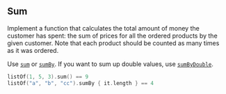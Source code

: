 ## Sum

Implement a function that calculates the total amount of money the customer has spent:
the sum of prices for all the ordered products by the given customer. 
Note that each product should be counted as many times as it was ordered.

Use
[`sum`](https://kotlinlang.org/api/latest/jvm/stdlib/kotlin.collections/kotlin.-iterable/sum.html) or
[`sumBy`](https://kotlinlang.org/api/latest/jvm/stdlib/kotlin.collections/kotlin.-iterable/sum-by.html).
If you want to sum up double values, use
[`sumByDouble`](https://kotlinlang.org/api/latest/jvm/stdlib/kotlin.collections/kotlin.-iterable/sum-by-double.html).

```kotlin
listOf(1, 5, 3).sum() == 9
listOf("a", "b", "cc").sumBy { it.length } == 4
```
